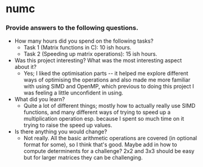 # numc

### Provide answers to the following questions.
- How many hours did you spend on the following tasks?
  - Task 1 (Matrix functions in C): 
  10 ish hours.
  - Task 2 (Speeding up matrix operations): 
  15 ish hours. 
- Was this project interesting? What was the most interesting aspect about it?
  - Yes; I liked the optimisation parts -- it helped me explore different ways of optimising the 
  operations and also made me more familiar with using SIMD and OpenMP, which previous to doing this project I was feeling a little unconfident in using. 
- What did you learn?
  - Quite a lot of different things; mostly how to actually really use SIMD functions, and many different ways of trying to speed up a multiplication operation esp. because I spent so much time on it trying to raise the speed up values. 
- Is there anything you would change?
  - Not really. All the basic arithmetic operations are covered (in optional format for some), so I think that's good. Maybe add in how to compute determinents for a challenge? 2x2 and 3x3 should be easy but for larger matrices they can be challenging.  


